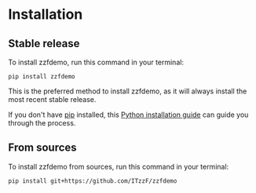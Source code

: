 # Installation

## Stable release

To install zzfdemo, run this command in your terminal:

```
pip install zzfdemo
```

This is the preferred method to install zzfdemo, as it will always install the most recent stable release.

If you don't have [pip](https://pip.pypa.io) installed, this [Python installation guide](http://docs.python-guide.org/en/latest/starting/installation/) can guide you through the process.

## From sources

To install zzfdemo from sources, run this command in your terminal:

```
pip install git+https://github.com/ITzzF/zzfdemo
```
